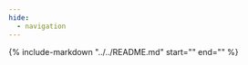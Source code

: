 ```yaml
---
hide:
  - navigation
---
```


{% include-markdown "../../README.md" start="<!--desc-start-->" end="<!--desc-end-->" %}
